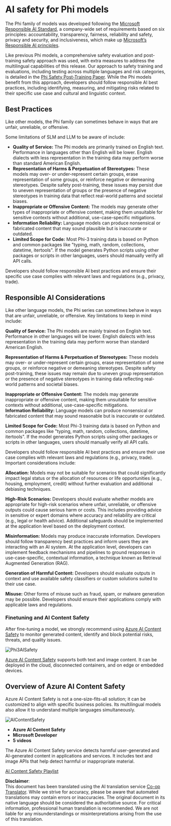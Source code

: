 <!--
CO_OP_TRANSLATOR_METADATA:
{
  "original_hash": "c8273672cc57df2be675407a1383aaf0",
  "translation_date": "2025-07-09T19:42:29+00:00",
  "source_file": "md/01.Introduction/01/01.AISafety.md",
  "language_code": "en"
}
-->
# AI safety for Phi models  
The Phi family of models was developed following the [Microsoft Responsible AI Standard](https://query.prod.cms.rt.microsoft.com/cms/api/am/binary/RE5cmFl), a company-wide set of requirements based on six principles: accountability, transparency, fairness, reliability and safety, privacy and security, and inclusiveness, which make up [Microsoft’s Responsible AI principles](https://www.microsoft.com/ai/responsible-ai).

Like previous Phi models, a comprehensive safety evaluation and post-training safety approach was used, with extra measures to address the multilingual capabilities of this release. Our approach to safety training and evaluations, including testing across multiple languages and risk categories, is detailed in the [Phi Safety Post-Training Paper](https://arxiv.org/abs/2407.13833). While the Phi models benefit from this approach, developers should follow responsible AI best practices, including identifying, measuring, and mitigating risks related to their specific use case and cultural and linguistic context.

## Best Practices

Like other models, the Phi family can sometimes behave in ways that are unfair, unreliable, or offensive.

Some limitations of SLM and LLM to be aware of include:

- **Quality of Service:** The Phi models are primarily trained on English text. Performance in languages other than English will be lower. English dialects with less representation in the training data may perform worse than standard American English.  
- **Representation of Harms & Perpetuation of Stereotypes:** These models may over- or under-represent certain groups, erase representation of some groups, or reinforce negative or demeaning stereotypes. Despite safety post-training, these issues may persist due to uneven representation of groups or the presence of negative stereotypes in training data that reflect real-world patterns and societal biases.  
- **Inappropriate or Offensive Content:** The models may generate other types of inappropriate or offensive content, making them unsuitable for sensitive contexts without additional, use-case-specific mitigations.  
- **Information Reliability:** Language models can produce nonsensical or fabricated content that may sound plausible but is inaccurate or outdated.  
- **Limited Scope for Code:** Most Phi-3 training data is based on Python and common packages like "typing, math, random, collections, datetime, itertools". If the model generates Python scripts using other packages or scripts in other languages, users should manually verify all API calls.

Developers should follow responsible AI best practices and ensure their specific use case complies with relevant laws and regulations (e.g., privacy, trade).

## Responsible AI Considerations

Like other language models, the Phi series can sometimes behave in ways that are unfair, unreliable, or offensive. Key limitations to keep in mind include:

**Quality of Service:** The Phi models are mainly trained on English text. Performance in other languages will be lower. English dialects with less representation in the training data may perform worse than standard American English.

**Representation of Harms & Perpetuation of Stereotypes:** These models may over- or under-represent certain groups, erase representation of some groups, or reinforce negative or demeaning stereotypes. Despite safety post-training, these issues may remain due to uneven group representation or the presence of negative stereotypes in training data reflecting real-world patterns and societal biases.

**Inappropriate or Offensive Content:** The models may generate inappropriate or offensive content, making them unsuitable for sensitive contexts without additional, use-case-specific mitigations.  
**Information Reliability:** Language models can produce nonsensical or fabricated content that may sound reasonable but is inaccurate or outdated.

**Limited Scope for Code:** Most Phi-3 training data is based on Python and common packages like "typing, math, random, collections, datetime, itertools". If the model generates Python scripts using other packages or scripts in other languages, users should manually verify all API calls.

Developers should follow responsible AI best practices and ensure their use case complies with relevant laws and regulations (e.g., privacy, trade). Important considerations include:

**Allocation:** Models may not be suitable for scenarios that could significantly impact legal status or the allocation of resources or life opportunities (e.g., housing, employment, credit) without further evaluation and additional debiasing techniques.

**High-Risk Scenarios:** Developers should evaluate whether models are appropriate for high-risk scenarios where unfair, unreliable, or offensive outputs could cause serious harm or costs. This includes providing advice in sensitive or expert domains where accuracy and reliability are critical (e.g., legal or health advice). Additional safeguards should be implemented at the application level based on the deployment context.

**Misinformation:** Models may produce inaccurate information. Developers should follow transparency best practices and inform users they are interacting with an AI system. At the application level, developers can implement feedback mechanisms and pipelines to ground responses in use-case-specific, contextual information, a technique known as Retrieval Augmented Generation (RAG).

**Generation of Harmful Content:** Developers should evaluate outputs in context and use available safety classifiers or custom solutions suited to their use case.

**Misuse:** Other forms of misuse such as fraud, spam, or malware generation may be possible. Developers should ensure their applications comply with applicable laws and regulations.

### Finetuning and AI Content Safety

After fine-tuning a model, we strongly recommend using [Azure AI Content Safety](https://learn.microsoft.com/azure/ai-services/content-safety/overview) to monitor generated content, identify and block potential risks, threats, and quality issues.

![Phi3AISafety](../../../../../imgs/01/01/01.phi3aisafety.png)

[Azure AI Content Safety](https://learn.microsoft.com/azure/ai-services/content-safety/overview) supports both text and image content. It can be deployed in the cloud, disconnected containers, and on edge or embedded devices.

## Overview of Azure AI Content Safety

Azure AI Content Safety is not a one-size-fits-all solution; it can be customized to align with specific business policies. Its multilingual models also allow it to understand multiple languages simultaneously.

![AIContentSafety](../../../../../imgs/01/01/01.AIcontentsafety.png)

- **Azure AI Content Safety**  
- **Microsoft Developer**  
- **5 videos**

The Azure AI Content Safety service detects harmful user-generated and AI-generated content in applications and services. It includes text and image APIs that help detect harmful or inappropriate material.

[AI Content Safety Playlist](https://www.youtube.com/playlist?list=PLlrxD0HtieHjaQ9bJjyp1T7FeCbmVcPkQ)

**Disclaimer**:  
This document has been translated using the AI translation service [Co-op Translator](https://github.com/Azure/co-op-translator). While we strive for accuracy, please be aware that automated translations may contain errors or inaccuracies. The original document in its native language should be considered the authoritative source. For critical information, professional human translation is recommended. We are not liable for any misunderstandings or misinterpretations arising from the use of this translation.